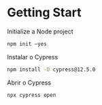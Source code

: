 
# Getting Start

Initialize a Node project

```bash
npm init –yes
```


Instalar o Cypress

```bash
npm install -D cypress@12.5.0
```


Abrir o Cypress

```bash
npx cypress open
```


